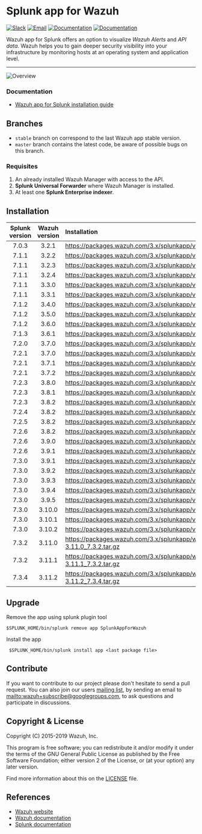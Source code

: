 # Splunk app for Wazuh

[![Slack](https://img.shields.io/badge/slack-join-blue.svg)](https://wazuh.com/community/join-us-on-slack/)
[![Email](https://img.shields.io/badge/email-join-blue.svg)](https://groups.google.com/forum/#!forum/wazuh)
[![Documentation](https://img.shields.io/badge/docs-view-green.svg)](https://documentation.wazuh.com)
[![Documentation](https://img.shields.io/badge/web-view-green.svg)](https://wazuh.com)

Wazuh app for Splunk offers an option to visualize _Wazuh Alerts_ and _API data_. Wazuh helps you to gain deeper security visibility into your infrastructure by monitoring hosts at an operating system and application level.

---

![Overview](../SplunkOverview.png)

### Documentation

- [Wazuh app for Splunk installation guide](https://documentation.wazuh.com/current/installation-guide/installing-splunk/index.html)

## Branches

- `stable` branch on correspond to the last Wazuh app stable version.
- `master` branch contains the latest code, be aware of possible bugs on this branch.

### Requisites

1. An already installed Wazuh Manager with access to the API.
2. **Splunk Universal Forwarder** where Wazuh Manager is installed.
3. At least one **Splunk Enterprise indexer**.

## Installation

| Splunk version | Wazuh version | Installation                                                   |
| :------------: | :-----------: | :------------------------------------------------------------- |
|     7.0.3      |     3.2.1     | <https://packages.wazuh.com/3.x/splunkapp/v3.2.1_7.0.3.tar.gz> |
|     7.1.1      |     3.2.2     | <https://packages.wazuh.com/3.x/splunkapp/v3.2.2_7.1.1.tar.gz> |
|     7.1.1      |     3.2.3     | <https://packages.wazuh.com/3.x/splunkapp/v3.2.3_7.1.1.tar.gz> |
|     7.1.1      |     3.2.4     | <https://packages.wazuh.com/3.x/splunkapp/v3.2.4_7.1.1.tar.gz> |
|     7.1.1      |     3.3.0     | <https://packages.wazuh.com/3.x/splunkapp/v3.3.0_7.1.1.tar.gz> |
|     7.1.1      |     3.3.1     | <https://packages.wazuh.com/3.x/splunkapp/v3.3.1_7.1.1.tar.gz> |
|     7.1.2      |     3.4.0     | <https://packages.wazuh.com/3.x/splunkapp/v3.4.0_7.1.2.tar.gz> |
|     7.1.2      |     3.5.0     | <https://packages.wazuh.com/3.x/splunkapp/v3.5.0_7.1.2.tar.gz> |
|     7.1.2      |     3.6.0     | <https://packages.wazuh.com/3.x/splunkapp/v3.6.0_7.1.2.tar.gz> |
|     7.1.3      |     3.6.1     | <https://packages.wazuh.com/3.x/splunkapp/v3.6.1_7.1.3.tar.gz> |
|     7.2.0      |     3.7.0     | <https://packages.wazuh.com/3.x/splunkapp/v3.7.0_7.2.0.tar.gz> |
|     7.2.1      |     3.7.0     | <https://packages.wazuh.com/3.x/splunkapp/v3.7.0_7.2.1.tar.gz> |
|     7.2.1      |     3.7.1     | <https://packages.wazuh.com/3.x/splunkapp/v3.7.1_7.2.1.tar.gz> |
|     7.2.1      |     3.7.2     | <https://packages.wazuh.com/3.x/splunkapp/v3.7.2_7.2.1.tar.gz> |
|     7.2.3      |     3.8.0     | <https://packages.wazuh.com/3.x/splunkapp/v3.8.0_7.2.3.tar.gz> |
|     7.2.3      |     3.8.1     | <https://packages.wazuh.com/3.x/splunkapp/v3.8.1_7.2.3.tar.gz> |
|     7.2.3      |     3.8.2     | <https://packages.wazuh.com/3.x/splunkapp/v3.8.2_7.2.3.tar.gz> |
|     7.2.4      |     3.8.2     | <https://packages.wazuh.com/3.x/splunkapp/v3.8.2_7.2.4.tar.gz> |
|     7.2.5      |     3.8.2     | <https://packages.wazuh.com/3.x/splunkapp/v3.8.2_7.2.5.tar.gz> |
|     7.2.6      |     3.8.2     | <https://packages.wazuh.com/3.x/splunkapp/v3.8.2_7.2.6.tar.gz> |
|     7.2.6      |     3.9.0     | <https://packages.wazuh.com/3.x/splunkapp/v3.9.0_7.2.6.tar.gz> |
|     7.2.6      |     3.9.1     | <https://packages.wazuh.com/3.x/splunkapp/v3.9.1_7.2.6.tar.gz> |
|     7.3.0      |     3.9.1     | <https://packages.wazuh.com/3.x/splunkapp/v3.9.1_7.3.0.tar.gz> |
|     7.3.0      |     3.9.2     | <https://packages.wazuh.com/3.x/splunkapp/v3.9.2_7.3.0.tar.gz> |
|     7.3.0      |     3.9.3     | <https://packages.wazuh.com/3.x/splunkapp/v3.9.3_7.3.0.tar.gz> |
|     7.3.0      |     3.9.4     | <https://packages.wazuh.com/3.x/splunkapp/v3.9.4_7.3.0.tar.gz> |
|     7.3.0      |     3.9.5     | <https://packages.wazuh.com/3.x/splunkapp/v3.9.5_7.3.0.tar.gz> |
|     7.3.0      |     3.10.0     | <https://packages.wazuh.com/3.x/splunkapp/v3.10.0_7.3.0.tar.gz> |
|     7.3.0      |     3.10.1     | <https://packages.wazuh.com/3.x/splunkapp/v3.10.1_7.3.0.tar.gz> |
|     7.3.0      |     3.10.2     | <https://packages.wazuh.com/3.x/splunkapp/v3.10.2_7.3.0.tar.gz> |
|     7.3.2      |     3.11.0     | <https://packages.wazuh.com/3.x/splunkapp/wazuhapp-splunk-3.11.0_7.3.2.tar.gz> |
|     7.3.2      |     3.11.1     | <https://packages.wazuh.com/3.x/splunkapp/wazuhapp-splunk-3.11.1_7.3.2.tar.gz> |
|     7.3.4      |     3.11.2     | <https://packages.wazuh.com/3.x/splunkapp/wazuhapp-splunk-3.11.2_7.3.4.tar.gz> |

## Upgrade

Remove the app using splunk plugin tool

    $SPLUNK_HOME/bin/splunk remove app SplunkAppForWazuh

Install the app

     $SPLUNK_HOME/bin/splunk install app <last package file>

## Contribute

If you want to contribute to our project please don't hesitate to send a pull request. You can also join our users [mailing list](https://groups.google.com/d/forum/wazuh), by sending an email to <mailto:wazuh+subscribe@googlegroups.com>, to ask questions and participate in discussions.

## Copyright & License

Copyright (C) 2015-2019 Wazuh, Inc.

This program is free software; you can redistribute it and/or modify it under the terms of the GNU General Public License as published by the Free Software Foundation; either version 2 of the License, or (at your option) any later version.

Find more information about this on the [LICENSE](LICENSE) file.

## References

- [Wazuh website](https://wazuh.com)
- [Wazuh documentation](https://documentation.wazuh.com)
- [Splunk documentation](http://docs.splunk.com/Documentation)
